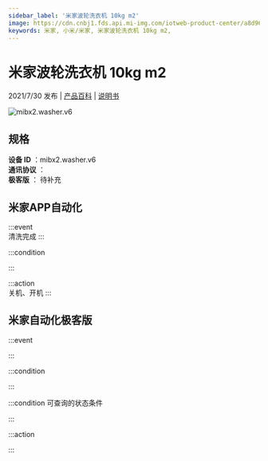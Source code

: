 ```yaml
---
sidebar_label: '米家波轮洗衣机 10kg m2'
image: https://cdn.cnbj1.fds.api.mi-img.com/iotweb-product-center/a8d96e73f2b55990d73ead27625a72a5_1623211257800.png?GalaxyAccessKeyId=AKVGLQWBOVIRQ3XLEW&Expires=9223372036854775807&Signature=SBVciqLUN38h1npQZERwoS57ehw=
keywords: 米家, 小米/米家, 米家波轮洗衣机 10kg m2, 
---
```

# 米家波轮洗衣机 10kg m2

2021/7/30 发布 | [产品百科](https://home.mi.com/webapp/content/baike/product/index.html?model=mibx2.washer.v6/) | [说明书](https://home.mi.com/views/introduction.html?model=mibx2.washer.v6&region=cn)

![mibx2.washer.v6](https://cdn.cnbj1.fds.api.mi-img.com/iotweb-product-center/a8d96e73f2b55990d73ead27625a72a5_1623211257800.png?GalaxyAccessKeyId=AKVGLQWBOVIRQ3XLEW&Expires=9223372036854775807&Signature=SBVciqLUN38h1npQZERwoS57ehw=)

## 规格  
> 
**设备 ID** ：mibx2.washer.v6  
**通讯协议** ：  
**极客版**  ： 待补充 


## 米家APP自动化  

:::event  
清洗完成
:::

:::condition  

:::

:::action   
关机、开机
:::

## 米家自动化极客版  

:::event  

:::

:::condition  

:::

:::condition 可查询的状态条件  

:::

:::action  

:::

        
